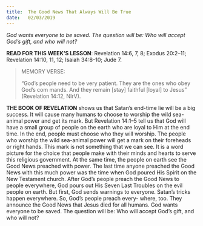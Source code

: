 ```yaml
---
title:  The Good News That Always Will Be True
date:   02/03/2019
---
```


_God wants everyone to be saved. The question will be: Who will accept God’s gift, and who will not?_

**READ FOR THIS WEEK’S LESSON**: Revelation 14:6, 7, 8; Exodus 20:2–11; Revelation 14:10, 11, 12; Isaiah 34:8–10; Jude 7.

> <p>MEMORY VERSE:</p>
> “God’s people need to be very patient. They are the ones who obey God’s com­ mands. And they remain [stay] faithful [loyal] to Jesus” (Revelation 14:12, NIrV).

**THE BOOK OF REVELATION** shows us that Satan’s end-time lie will be a big success. It will cause many humans to choose to worship the wild sea-animal power and get its mark. But Revelation 14:1–5 tell us that God will have a small group of people on the earth who are loyal to Him at the end time. In the end, people must choose who they will worship. The people who worship the wild sea-animal power will get a mark on their foreheads or right hands. This mark is not something that we can see. It is a word picture for the choice that people make with their minds and hearts to serve this religious government. At the same time, the people on earth see the Good News preached with power. The last time anyone preached the Good News with this much power was the time when God poured His Spirit on the New Testament church. After God’s people preach the Good News to people everywhere, God pours out His Seven Last Troubles on the evil people on earth. But first, God sends warnings to everyone. Satan’s tricks happen everywhere. So, God’s people preach every- where, too. They announce the Good News that Jesus died for all humans. God wants everyone to be saved. The question will be: Who will accept God’s gift, and who will not?